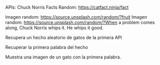 APIs:
Chuck Norris Facts Random: https://catfact.ninja/fact

Imagen random: https://source.unsplash.com/random/?fruit
Imagen random: https://source.unsplash.com/random/?When a problem comes along, Chuck Norris whips it. He whips it good.

Recupera un hecho aleatorio de gatos de la primera API

Recuperar la primera palabra del hecho

Muestra una imagen de un gato con la primera palabra.
